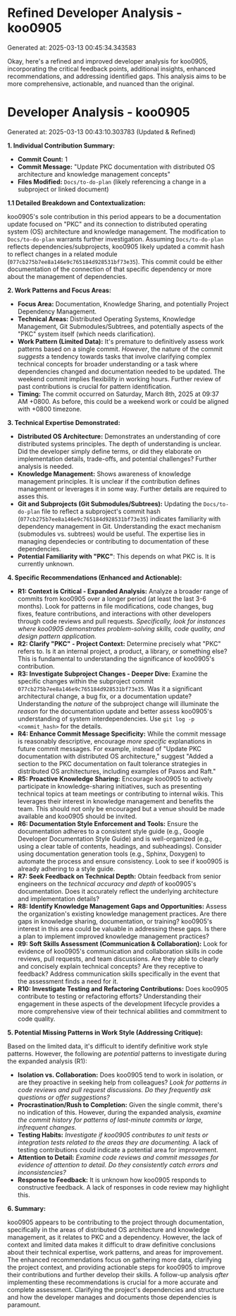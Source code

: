# Refined Developer Analysis - koo0905
Generated at: 2025-03-13 00:45:34.343583

Okay, here's a refined and improved developer analysis for koo0905, incorporating the critical feedback points, additional insights, enhanced recommendations, and addressing identified gaps. This analysis aims to be more comprehensive, actionable, and nuanced than the original.

# Developer Analysis - koo0905
Generated at: 2025-03-13 00:43:10.303783 (Updated & Refined)

**1. Individual Contribution Summary:**

*   **Commit Count:** 1
*   **Commit Message:** "Update PKC documentation with distributed OS architecture and knowledge management concepts"
*   **Files Modified:** `Docs/to-do-plan` (likely referencing a change in a subproject or linked document)

**1.1 Detailed Breakdown and Contextualization:**

koo0905's sole contribution in this period appears to be a documentation update focused on "PKC" and its connection to distributed operating system (OS) architecture and knowledge management. The modification to `Docs/to-do-plan` warrants further investigation. Assuming `Docs/to-do-plan` reflects dependencies/subprojects, koo0905 likely updated a commit hash to reflect changes in a related module (`077cb275b7ee8a146e9c765184d928531bf73e35`). This commit could be either documentation of the connection of that specific dependency or more about the management of dependencies.

**2. Work Patterns and Focus Areas:**

*   **Focus Area:** Documentation, Knowledge Sharing, and potentially Project Dependency Management.
*   **Technical Areas:** Distributed Operating Systems, Knowledge Management, Git Submodules/Subtrees, and potentially aspects of the "PKC" system itself (which needs clarification).
*   **Work Pattern (Limited Data):** It's premature to definitively assess work patterns based on a single commit. *However*, the nature of the commit *suggests* a tendency towards tasks that involve clarifying complex technical concepts for broader understanding or a task where dependencies changed and documentation needed to be updated. The weekend commit implies flexibility in working hours. Further review of past contributions is crucial for pattern identification.
*   **Timing:** The commit occurred on Saturday, March 8th, 2025 at 09:37 AM +0800. As before, this could be a weekend work or could be aligned with +0800 timezone.

**3. Technical Expertise Demonstrated:**

*   **Distributed OS Architecture:** Demonstrates an understanding of core distributed systems principles. The depth of understanding is unclear. Did the developer simply define terms, or did they elaborate on implementation details, trade-offs, and potential challenges? Further analysis is needed.
*   **Knowledge Management:** Shows awareness of knowledge management principles. It is unclear if the contribution defines management or leverages it in some way. Further details are required to asses this.
*   **Git and Subprojects (Git Submodules/Subtrees):**  Updating the `Docs/to-do-plan` file to reflect a subproject's commit hash (`077cb275b7ee8a146e9c765184d928531bf73e35`) indicates familiarity with dependency management in Git. Understanding the exact mechanism (submodules vs. subtrees) would be useful. The expertise lies in managing dependecies or contributing to documentation of these dependencies.
*   **Potential Familiarity with "PKC"**: This depends on what PKC is. It is currently unknown.

**4. Specific Recommendations (Enhanced and Actionable):**

*   **R1: Context is Critical - Expanded Analysis:** Analyze a broader range of commits from koo0905 over a longer period (at least the last 3-6 months). Look for patterns in file modifications, code changes, bug fixes, feature contributions, and interactions with other developers through code reviews and pull requests. *Specifically, look for instances where koo0905 demonstrates problem-solving skills, code quality, and design pattern application.*
*   **R2: Clarify "PKC" - Project Context:**  Determine precisely what "PKC" refers to. Is it an internal project, a product, a library, or something else? This is fundamental to understanding the significance of koo0905's contribution.
*   **R3: Investigate Subproject Changes - Deeper Dive:** Examine the specific changes within the subproject commit `077cb275b7ee8a146e9c765184d928531bf73e35`. Was it a significant architectural change, a bug fix, or a documentation update? Understanding the *nature* of the subproject change will illuminate the *reason* for the documentation update and better assess koo0905's understanding of system interdependencies. Use `git log -p <commit_hash>` for the details.
*   **R4: Enhance Commit Message Specificity:**  While the commit message is reasonably descriptive, encourage *more specific* explanations in future commit messages. For example, instead of "Update PKC documentation with distributed OS architecture," suggest "Added a section to the PKC documentation on fault tolerance strategies in distributed OS architectures, including examples of Paxos and Raft."
*   **R5: Proactive Knowledge Sharing:** Encourage koo0905 to actively participate in knowledge-sharing initiatives, such as presenting technical topics at team meetings or contributing to internal wikis. This leverages their interest in knowledge management and benefits the team. This should not only be encouraged but a venue should be made available and koo0905 should be invited.
*   **R6: Documentation Style Enforcement and Tools:** Ensure the documentation adheres to a consistent style guide (e.g., Google Developer Documentation Style Guide) and is well-organized (e.g., using a clear table of contents, headings, and subheadings). Consider using documentation generation tools (e.g., Sphinx, Doxygen) to automate the process and ensure consistency. Look to see if koo0905 is already adhering to a style guide.
*   **R7: Seek Feedback on Technical Depth:** Obtain feedback from senior engineers on the *technical accuracy and depth* of koo0905's documentation. Does it accurately reflect the underlying architecture and implementation details?
*   **R8: Identify Knowledge Management Gaps and Opportunities:**  Assess the organization's existing knowledge management practices. Are there gaps in knowledge sharing, documentation, or training? koo0905's interest in this area could be valuable in addressing these gaps. Is there a plan to implement improved knowledge management practices?
*   **R9: Soft Skills Assessment (Communication & Collaboration):** Look for evidence of koo0905's communication and collaboration skills in code reviews, pull requests, and team discussions. Are they able to clearly and concisely explain technical concepts? Are they receptive to feedback? Address communication skills specifically in the event that the assessment finds a need for it.
*   **R10: Investigate Testing and Refactoring Contributions:** Does koo0905 contribute to testing or refactoring efforts? Understanding their engagement in these aspects of the development lifecycle provides a more comprehensive view of their technical abilities and commitment to code quality.

**5. Potential Missing Patterns in Work Style (Addressing Critique):**

Based on the limited data, it's difficult to identify definitive work style patterns. However, the following are *potential* patterns to investigate during the expanded analysis (R1):

*   **Isolation vs. Collaboration:** Does koo0905 tend to work in isolation, or are they proactive in seeking help from colleagues? *Look for patterns in code reviews and pull request discussions. Do they frequently ask questions or offer suggestions?*
*   **Procrastination/Rush to Completion:** Given the single commit, there's no indication of this. However, during the expanded analysis, *examine the commit history for patterns of last-minute commits or large, infrequent changes.*
*   **Testing Habits:** *Investigate if koo0905 contributes to unit tests or integration tests related to the areas they are documenting.* A lack of testing contributions could indicate a potential area for improvement.
*   **Attention to Detail:** *Examine code reviews and commit messages for evidence of attention to detail. Do they consistently catch errors and inconsistencies?*
*   **Response to Feedback:** It is unknown how koo0905 responds to constructive feedback. A lack of responses in code review may highlight this.

**6. Summary:**

koo0905 appears to be contributing to the project through documentation, specifically in the areas of distributed OS architecture and knowledge management, as it relates to PKC and a dependency. However, the lack of context and limited data makes it difficult to draw definitive conclusions about their technical expertise, work patterns, and areas for improvement. The enhanced recommendations focus on gathering more data, clarifying the project context, and providing actionable steps for koo0905 to improve their contributions and further develop their skills.  A follow-up analysis *after* implementing these recommendations is crucial for a more accurate and complete assessment. Clarifying the project's dependencies and structure and how the developer manages and documents those dependencies is paramount.

